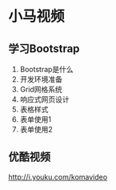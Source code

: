 小马视频
=======

## 学习Bootstrap

1. Bootstrap是什么
2. 开发环境准备
3. Grid网格系统
4. 响应式网页设计
5. 表格样式
6. 表单使用1
7. 表单使用2

## 优酷视频

http://i.youku.com/komavideo
